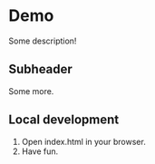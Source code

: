 # Demo  

Some description!

## Subheader

Some more.

## Local development

1. Open index.html in your browser.
2. Have fun.
